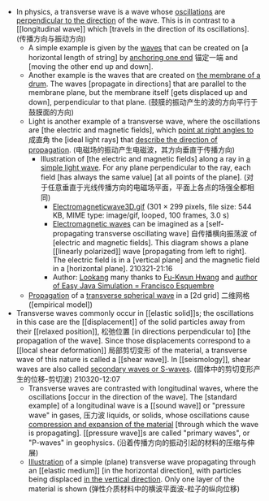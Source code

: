 - In physics, a transverse wave is a wave whose [oscillations](((vG_IawJYT))) are [perpendicular to the direction]() of the wave. This is in contrast to a [[longitudinal wave]] which [travels in the direction of its oscillations].
(传播方向与振动方向)
    - A simple example is given by the [waves](((R90V_Iiy9))) that can be created on [a horizontal length of string] by [anchoring one end](((movcYbcgz))) 锚定一端 and [moving the other end up and down]. 
    - Another example is the waves that are created on [the membrane of a drum](((UCRwRS-Ve))). The waves [propagate in directions] that are parallel to the membrane plane, but the membrane itself [gets displaced up and down], perpendicular to that plane. 
(鼓膜的振动产生的波的方向平行于鼓膜面的方向)
    - Light is another example of a transverse wave, where the oscillations are [the electric and magnetic fields], which [point at right angles to](((b0jAfz5k3))) 成直角 the [ideal light rays] that [describe the direction of propagation](((c1JBNUrAU))).
(电磁场的振动产生电磁波，其方向垂直于传播方向)
        - Illustration of [the electric and magnetic fields] along a ray in [a simple light wave](https://en.wikipedia.org/wiki/File:Electromagneticwave3D.gif). For any plane perpendicular to the ray, each field [has always the same value] [at all points of the plane].
(对于任意垂直于光线传播方向的电磁场平面，平面上各点的场强全都相同)
            - [Electromagneticwave3D.gif](https://upload.wikimedia.org/wikipedia/commons/4/4c/Electromagneticwave3D.gif) ‎(301 × 299 pixels, file size: 544 KB, MIME type: image/gif, looped, 100 frames, 3.0 s)
            - [Electromagnetic waves](http://weelookang.blogspot.com/2011/10/ejs-open-source-propagation-of.html) can be imagined as a [self-propagating transverse oscillating wave] 自传播横向振荡波 of [electric and magnetic fields]. This diagram shows a plane [[linearly polarized]] wave [propagating from left to right]. The electric field is in a [vertical plane] and the magnetic field in a [horizontal plane].
210321-21:16
            - Author: [Lookang](https://commons.wikimedia.org/w/index.php?title=User:Lookang&action=edit&redlink=1) many thanks to [Fu-Kwun Hwang](http://www.phy.ntnu.edu.tw/ntnujava/index.php) and [author of Easy Java Simulation = Francisco Esquembre](http://www.compadre.org/osp/items/detail.cfm?ID=7305)
    - [Propagation](https://en.wikipedia.org/wiki/File:Ondes_cisaillement_2d_20_petit.gif) of a [transverse spherical wave](((qcVw17MQg))) in a [2d grid] 二维网格 ([empirical model]) 
- Transverse waves commonly occur in [[elastic solid]]s; the oscillations in this case are the [[displacement]] of the solid particles away from their [[relaxed position]], 松弛位置 [in directions perpendicular to] [the propagation of the wave]. Since those displacements correspond to a [[local shear deformation]] 局部剪切变形 of the material, a transverse wave of this nature is called a [[shear wave]]. In [[seismology]], shear waves are also called [secondary waves or S-waves](((UPhilQlK1))).
(固体中的剪切变形产生的位移-剪切波)
210320-12:07
    - Transverse waves are contrasted with longitudinal waves, where the oscillations [occur in the direction of the wave]. The [standard example] of a longitudinal wave is a [[sound wave]] or "pressure wave" in gases, 压力波 liquids, or solids, whose oscillations cause [compression and expansion of the material](((wSxgj-r6_))) [through which the wave is propagating]. [[pressure wave]]s are called "primary waves", or "P-waves" in geophysics.
(沿着传播方向的振动引起的材料的压缩与伸展)
    - [Illustration](https://en.wikipedia.org/wiki/File:Onde_cisaillement_impulsion_1d_30_petit.gif) of a simple (plane) transverse wave propagating through an [[elastic medium]] [in the horizontal direction], with particles being displaced [in the vertical direction](((71JKD_6Zu))). Only one layer of the material is shown
(弹性介质材料中的横波平面波-粒子的纵向位移)
